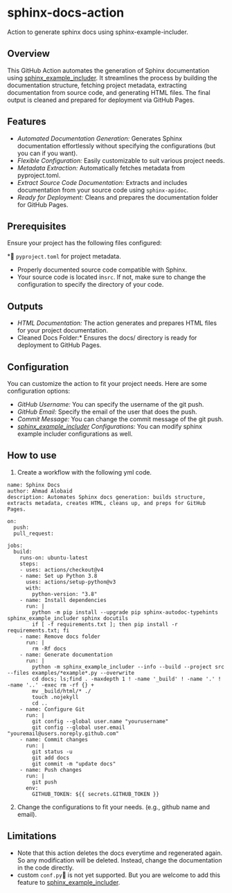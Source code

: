 # sphinx-docs-action
Action to generate sphinx docs using sphinx-example-includer.


## Overview
This GitHub Action automates the generation of Sphinx documentation using [sphinx_example_includer](https://github.com/ahmad88me/sphinx_example_includer). It streamlines the process by building the documentation structure, fetching project metadata, extracting documentation from source code, and generating HTML files. The final output is cleaned and prepared for deployment via GitHub Pages.


## Features
*  *Automated Documentation Generation:* Generates Sphinx documentation effortlessly without specifying the configurations (but you can if you want).
* *Flexible Configuration:* Easily customizable to suit various project needs.
* *Metadata Extraction:* Automatically fetches metadata from pyproject.toml.
* *Extract Source Code Documentation:* Extracts and includes documentation from your source code using `sphinx-apidoc`.
* *Ready for Deployment:* Cleans and prepares the documentation folder for GitHub Pages.


## Prerequisites
Ensure your project has the following files configured:

* `pyproject.toml` for project metadata.
* Properly documented source code compatible with Sphinx.
* Your source code is located in`src`. If not, make sure to change the configuration to specify the directory of your code.


## Outputs
* *HTML Documentation:* The action generates and prepares HTML files for your project documentation.
* Cleaned Docs Folder:*  Ensures the docs/ directory is ready for deployment to GitHub Pages.



## Configuration
You can customize the action to fit your project needs. Here are some configuration options:

* *GitHub Username:* You can specify the username of the git push.
* *GitHub Email:* Specify the email of the user that does the push.
* *Commit Message:* You can change the commit message of the git push.
* *[sphinx_example_includer](https://github.com/ahmad88me/sphinx_example_includer) Configurations:* You can modify sphinx example includer configurations as well.



## How to use
1. Create a workflow with the following yml code.
```
name: Sphinx Docs
author: Ahmad Alobaid
description: Automates Sphinx docs generation: builds structure, extracts metadata, creates HTML, cleans up, and preps for GitHub Pages.

on:
  push:
  pull_request:

jobs:
  build:
    runs-on: ubuntu-latest
    steps:
    - uses: actions/checkout@v4
    - name: Set up Python 3.8
      uses: actions/setup-python@v3
      with:
        python-version: "3.8"
    - name: Install dependencies
      run: |
        python -m pip install --upgrade pip sphinx-autodoc-typehints sphinx_example_includer sphinx docutils
        if [ -f requirements.txt ]; then pip install -r requirements.txt; fi
    - name: Remove docs folder
      run: |
        rm -Rf docs
    - name: Generate documentation
      run: |
        python -m sphinx_example_includer --info --build --project src --files examples/*example*.py --overwrite
        cd docs; ls;find . -maxdepth 1 ! -name '_build' ! -name '.' ! -name '..' -exec rm -rf {} +
        mv _build/html/* ./
        touch .nojekyll
        cd ..
    - name: Configure Git
      run: |
        git config --global user.name "yourusername"
        git config --global user.email "youremail@users.noreply.github.com"
    - name: Commit changes
      run: |
        git status -u
        git add docs
        git commit -m "update docs"
    - name: Push changes
      run: |
        git push
      env:
        GITHUB_TOKEN: ${{ secrets.GITHUB_TOKEN }}
```
2. Change the configurations to fit your needs. (e.g., github name and email).


## Limitations
* Note that this action deletes the docs everytime and regenerated again. So any modification will be deleted. Instead, change the documentation in the code
directly.
* custom `conf.py` is not yet supported. But you are welcome to add this feature to [sphinx_example_includer](https://github.com/ahmad88me/sphinx_example_includer).


